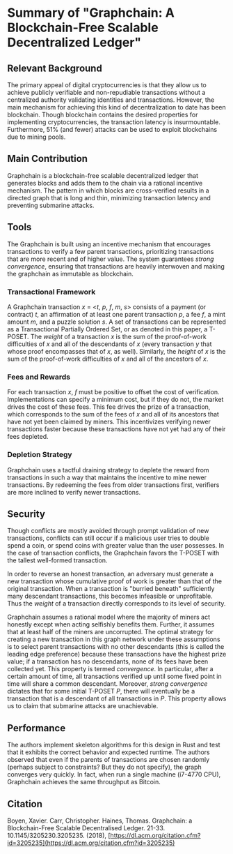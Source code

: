# Summary of "Graphchain: A Blockchain-Free Scalable Decentralized Ledger"

## Relevant Background

The primary appeal of digital cryptocurrencies is that they allow us to achieve publicly verifiable and non-repudiable transactions without a centralized authority validating identities and transactions. However, the main mechanism for achieving this kind of decentralization to date has been blockchain. Though blockchain contains the desired properties for implementing cryptocurrencies, the transaction latency is insurmountable. Furthermore, 51% (and fewer) attacks can be used to exploit blockchains due to mining pools.

## Main Contribution

Graphchain is a blockchain-free scalable decentralized ledger that generates blocks and adds them to the chain via a rational incentive mechanism. The pattern in which blocks are cross-verified results in a directed graph that is long and thin, minimizing transaction latency and preventing submarine attacks.

## Tools

The Graphchain is built using an incentive mechanism that encourages transactions to verify a few parent transactions, prioritizing transactions that are more recent and of higher value. The system guarantees _strong convergence_, ensuring that transactions are heavily interwoven and making the graphchain as immutable as blockchain.

### Transactional Framework

A Graphchain transaction _x_ = <_t_, _p_, _f_, _m_, _s_> consists of a payment (or contract) _t_, an affirmation of at least one parent transaction _p_, a fee _f_, a mint amount _m_, and a puzzle solution _s_. A set of transactions can be represented as a Transactional Partially Ordered Set, or as denoted in this paper, a T-POSET. The _weight_ of a transaction _x_ is the sum of the proof-of-work difficulties of _x_ and all of the descendants of _x_ (every transaction _y_ that whose proof encompasses that of _x_, as well). Similarly, the _height_ of _x_ is the sum of the proof-of-work difficulties of _x_ and all of the ancestors of _x_.

### Fees and Rewards

For each transaction _x_, _f_ must be positive to offset the cost of verification. Implementations can specify a minimum cost, but if they do not, the market drives the cost of these fees. This fee drives the prize of a transaction, which corresponds to the sum of the fees of _x_ and all of its ancestors that have not yet been claimed by miners. This incentivizes verifying newer transactions faster because these transactions have not yet had any of their fees depleted.

### Depletion Strategy

Graphchain uses a tactful draining strategy to deplete the reward from transactions in such a way that maintains the incentive to mine newer transactions. By redeeming the fees from older transactions first, verifiers are more inclined to verify newer transactions.

## Security

Though conflicts are mostly avoided through prompt validation of new transactions, conflicts can still occur if a malicious user tries to double spend a coin, or spend coins with greater value than the user possesses. In the case of transaction conflicts, the Graphchain favors the T-POSET with the tallest well-formed transaction.

In order to reverse an honest transaction, an adversary must generate a new transaction whose cumulative proof of work is greater than that of the original transaction. When a transaction is "burried beneath" sufficiently many descendant transactions, this becomes infeasible or unprofitable. Thus the _weight_ of a transaction directly corresponds to its level of security. 

Graphchain assumes a rational model where the majority of miners act honestly except when acting selfishly benefits them. Further, it assumes that at least half of the miners are uncorrupted. The optimal strategy for creating a new transaction in this graph network under these assumptions is to select parent transactions with no other descendants (this is called the leading edge preference) because these transactions have the highest prize value; if a transaction has no descendants, none of its fees have been collected yet. This property is termed _convergence_. In particular, after a certain amount of time, all transactions verified up until some fixed point in time will share a common descendant. Moreover, _strong convergence_ dictates that for some initial T-POSET _P_, there will eventually be a transaction that is a descendant of all transactions in _P_. This property allows us to claim that submarine attacks are unachievable.

## Performance

The authors implement skeleton algorithms for this design in Rust and test that it exhibits the correct behavior and expected runtime. The authors observed that even if the parents of transactions are chosen randomly (perhaps subject to constraints? But they do not specify), the graph converges very quickly. In fact, when run a single machine (i7-4770 CPU), Graphchain achieves the same throughput as Bitcoin.

## Citation

Boyen, Xavier. Carr, Christopher. Haines, Thomas. Graphchain: a Blockchain-Free Scalable Decentralised Ledger. 21-33. 10.1145/3205230.3205235. (2018), [https://dl.acm.org/citation.cfm?id=3205235](https://dl.acm.org/citation.cfm?id=3205235)
